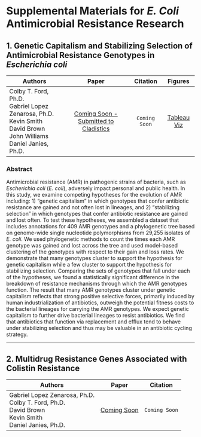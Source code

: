 # Supplemental Materials for _E. Coli_ Antimicrobial Resistance Research

## 1. Genetic Capitalism and Stabilizing Selection of Antimicrobial Resistance Genotypes in _Escherichia coli_

|                                              Authors                                              |    Paper    |   Citation  | Figures |
|-------------------------------------------------------------------------------------------------|:-----------:|:-----------:|:--------:|
| Colby T. Ford, Ph.D.<br>Gabriel Lopez Zenarosa, Ph.D.<br>Kevin Smith<br>David Brown<br>John Williams<br>Daniel Janies, Ph.D. | [Coming Soon - Submitted to Cladistics](#) | ```Coming Soon``` | [Tableau Viz](https://public.tableau.com/profile/cford38#!/vizhome/E_coliGenotypeSetsViz/GeneticCapitalism) |

### Abstract
Antimicrobial resistance (AMR) in pathogenic strains of bacteria, such as _Escherichia coli_ (_E. coli_), adversely impact personal and public health. In this study, we examine competing hypotheses for the evolution of AMR including: 1) “genetic capitalism” in which genotypes that confer antibiotic resistance are gained and not often lost in lineages, and 2) “stabilizing selection” in which genotypes that confer antibiotic resistance are gained and lost often. To test these hypotheses, we assembled a dataset that includes annotations for 409 AMR genotypes and a phylogenetic tree based on genome-wide single nucleotide polymorphisms from 29,255 isolates of _E. coli_. We used phylogenetic methods to count the times each AMR genotype was gained and lost across the tree and used model-based clustering of the genotypes with respect to their gain and loss rates. We demonstrate that many genotypes cluster to support the hypothesis for genetic capitalism while a few cluster to support the hypothesis for stabilizing selection. Comparing the sets of genotypes that fall under each of the hypotheses, we found a statistically significant difference in the breakdown of resistance mechanisms through which the AMR genotypes function. The result that many AMR genotypes cluster under genetic capitalism reflects that strong positive selective forces, primarily induced by human industrialization of antibiotics, outweigh the potential fitness costs to the bacterial lineages for carrying the AMR genotypes. We expect genetic capitalism to further drive bacterial lineages to resist antibiotics. We find that antibiotics that function via replacement and efflux tend to behave under stabilizing selection and thus may be valuable in an antibiotic cycling strategy.

-------------------------------------

## 2. Multidrug Resistance Genes Associated with Colistin Resistance

|                                              Authors                                              |    Paper    |   Citation  |
|-------------------------------------------------------------------------------------------------|:-----------:|:-----------:|
| Gabriel Lopez Zenarosa, Ph.D.<br>Colby T. Ford, Ph.D.<br>David Brown<br>Kevin Smith<br>Daniel Janies, Ph.D. | [Coming Soon]() | ```Coming Soon``` |
